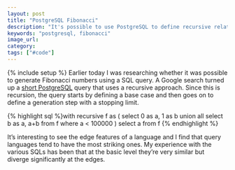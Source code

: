 ```yaml
---
layout: post
title: "PostgreSQL Fibonacci"
description: "It's possible to use PostgreSQL to define recursive relationships. In this case we define a Fibonacci number generator using a PostgreSQL query."
keywords: "postgresql, fibonacci"
image_url:
category:
tags: ["#code"]
---
```

{% include setup %}
Earlier today I was researching whether it was possible to generate Fibonacci numbers using a SQL query. A Google search turned up a <a href="http://pgsql.inb4.se/2009/march/fibonacci-sequence-using-with-recursive.html" target="_blank">short PostgreSQL</a> query that uses a recursive approach. Since this is recursion, the query starts by defining a base case and then goes on to define a generation step with a stopping limit.

{% highlight sql %}with recursive f as (
    select 0 as a, 1 as b
    union all
    select b as a, a+b from f where a < 100000
) select a from f
{% endhighlight %}

It’s interesting to see the edge features of a language and I find that query languages tend to have the most striking ones. My experience with the various SQLs has been that at the basic level they’re very similar but diverge significantly at the edges.